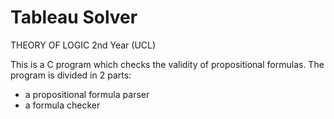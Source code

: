 # Tableau Solver

THEORY OF LOGIC 2nd Year (UCL)

This is a C program which checks the validity of propositional formulas. The program is divided in 2 parts:
- a propositional formula parser
- a formula checker
